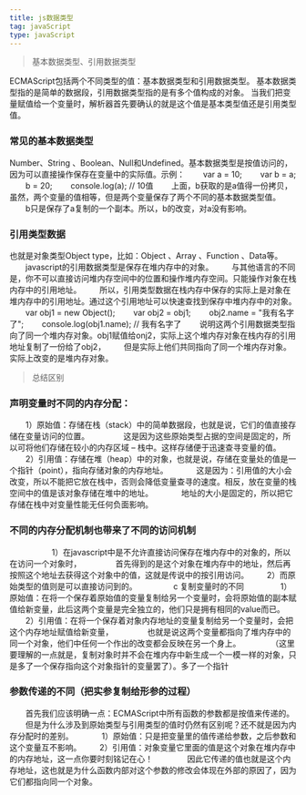 ```yaml
---
title: js数据类型
tag: javaScript
type: javaScript
---
```


> 基本数据类型、引用数据类型

ECMAScript包括两个不同类型的值：基本数据类型和引用数据类型。
基本数据类型指的是简单的数据段，引用数据类型指的是有多个值构成的对象。
当我们把变量赋值给一个变量时，解析器首先要确认的就是这个值是基本类型值还是引用类型值。

### 常见的基本数据类型

Number、String 、Boolean、Null和Undefined。基本数据类型是按值访问的，因为可以直接操作保存在变量中的实际值。示例：
　　var a = 10;
　　var b = a;
　　b = 20;
　　console.log(a); // 10值
　　上面，b获取的是a值得一份拷贝，虽然，两个变量的值相等，但是两个变量保存了两个不同的基本数据类型值。
　　b只是保存了a复制的一个副本。所以，b的改变，对a没有影响。


### 引用类型数据
  也就是对象类型Object type，比如：Object 、Array 、Function 、Data等。
　　javascript的引用数据类型是保存在堆内存中的对象。
　　与其他语言的不同是，你不可以直接访问堆内存空间中的位置和操作堆内存空间。只能操作对象在栈内存中的引用地址。
　　所以，引用类型数据在栈内存中保存的实际上是对象在堆内存中的引用地址。通过这个引用地址可以快速查找到保存中堆内存中的对象。
　　var obj1 = new Object();
　　var obj2 = obj1;
　　obj2.name = "我有名字了";
　　console.log(obj1.name); // 我有名字了
　　说明这两个引用数据类型指向了同一个堆内存对象。obj1赋值给onj2，实际上这个堆内存对象在栈内存的引用地址复制了一份给了obj2，
　　但是实际上他们共同指向了同一个堆内存对象。实际上改变的是堆内存对象。

> 总结区别

### 声明变量时不同的内存分配：　
　　1）原始值：存储在栈（stack）中的简单数据段，也就是说，它们的值直接存储在变量访问的位置。
　　　　这是因为这些原始类型占据的空间是固定的，所以可将他们存储在较小的内存区域 – 栈中。这样存储便于迅速查寻变量的值。
　　2）引用值：存储在堆（heap）中的对象，也就是说，存储在变量处的值是一个指针（point），指向存储对象的内存地址。
　　　  这是因为：引用值的大小会改变，所以不能把它放在栈中，否则会降低变量查寻的速度。相反，放在变量的栈空间中的值是该对象存储在堆中的地址。
　　　  地址的大小是固定的，所以把它存储在栈中对变量性能无任何负面影响。

### 不同的内存分配机制也带来了不同的访问机制
　　　
　　1）在javascript中是不允许直接访问保存在堆内存中的对象的，所以在访问一个对象时，
　　　　首先得到的是这个对象在堆内存中的地址，然后再按照这个地址去获得这个对象中的值，这就是传说中的按引用访问。
　　2）而原始类型的值则是可以直接访问到的。
　　
　　c 复制变量时的不同
　　
　　1）原始值：在将一个保存着原始值的变量复制给另一个变量时，会将原始值的副本赋值给新变量，此后这两个变量是完全独立的，他们只是拥有相同的value而已。
　　2）引用值：在将一个保存着对象内存地址的变量复制给另一个变量时，会把这个内存地址赋值给新变量，
　　　　也就是说这两个变量都指向了堆内存中的同一个对象，他们中任何一个作出的改变都会反映在另一个身上。
　　　　（这里要理解的一点就是，复制对象时并不会在堆内存中新生成一个一模一样的对象，只是多了一个保存指向这个对象指针的变量罢了）。多了一个指针
　
### 参数传递的不同（把实参复制给形参的过程）

　　首先我们应该明确一点：ECMAScript中所有函数的参数都是按值来传递的。
　　但是为什么涉及到原始类型与引用类型的值时仍然有区别呢？还不就是因为内存分配时的差别。 　
　　1）原始值：只是把变量里的值传递给参数，之后参数和这个变量互不影响。
　　2）引用值：对象变量它里面的值是这个对象在堆内存中的内存地址，这一点你要时刻铭记在心！
　　　　因此它传递的值也就是这个内存地址，这也就是为什么函数内部对这个参数的修改会体现在外部的原因了，因为它们都指向同一个对象。
